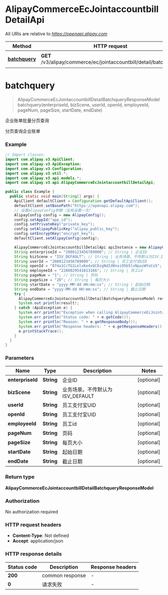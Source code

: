 # AlipayCommerceEcJointaccountbillDetailApi

All URIs are relative to *https://openapi.alipay.com*

| Method | HTTP request | Description |
|------------- | ------------- | -------------|
| [**batchquery**](AlipayCommerceEcJointaccountbillDetailApi.md#batchquery) | **GET** /v3/alipay/commerce/ec/jointaccountbill/detail/batchquery | 企业账单批量分页查询 |


<a name="batchquery"></a>
# **batchquery**
> AlipayCommerceEcJointaccountbillDetailBatchqueryResponseModel batchquery(enterpriseId, bizScene, userId, openId, employeeId, pageNum, pageSize, startDate, endDate)

企业账单批量分页查询

分页查询企业账单

### Example
```java
// Import classes:
import com.alipay.v3.ApiClient;
import com.alipay.v3.ApiException;
import com.alipay.v3.Configuration;
import com.alipay.v3.util.*;
import com.alipay.v3.api.models.*;
import com.alipay.v3.api.AlipayCommerceEcJointaccountbillDetailApi;

public class Example {
  public static void main(String[] args) {
    ApiClient defaultClient = Configuration.getDefaultApiClient();
    defaultClient.setBasePath("https://openapi.alipay.com");
    // 设置alipayConfig参数（全局设置一次）
    AlipayConfig config = new AlipayConfig();
    config.setAppId("app_id");
    config.setPrivateKey("private_key");
    config.setAlipayPublicKey("alipay_public_key");
    config.setEncryptKey("encrypt_key");
    defaultClient.setAlipayConfig(config);

    AlipayCommerceEcJointaccountbillDetailApi apiInstance = new AlipayCommerceEcJointaccountbillDetailApi(defaultClient);
    String enterpriseId = "2088123456789000"; // String | 企业ID
    String bizScene = "ISV_DEFAULT"; // String | 业务场景。不传默认为ISV_DEFAULT
    String userId = "2088123456789000"; // String | 员工支付宝UID
    String openId = "074a1CcTG1LelxKe4xQC0zgNdId0nxi95b5lsNpazWYoCo5"; // String | 员工支付宝UID
    String employeeId = "2288029541813166"; // String | 员工id
    String pageNum = "1"; // String | 页码
    String pageSize = "20"; // String | 每页大小
    String startDate = "yyyy-MM-dd HH:mm:ss"; // String | 起始日期
    String endDate = "yyyy-MM-dd HH:mm:ss"; // String | 截止日期
    try {
      AlipayCommerceEcJointaccountbillDetailBatchqueryResponseModel result = apiInstance.batchquery(enterpriseId, bizScene, userId, openId, employeeId, pageNum, pageSize, startDate, endDate);
      System.out.println(result);
    } catch (ApiException e) {
      System.err.println("Exception when calling AlipayCommerceEcJointaccountbillDetailApi#batchquery");
      System.err.println("Status code: " + e.getCode());
      System.err.println("Reason: " + e.getResponseBody());
      System.err.println("Response headers: " + e.getResponseHeaders());
      e.printStackTrace();
    }
  }
}
```

### Parameters

| Name | Type | Description  | Notes |
|------------- | ------------- | ------------- | -------------|
| **enterpriseId** | **String**| 企业ID | [optional] |
| **bizScene** | **String**| 业务场景。不传默认为ISV_DEFAULT | [optional] |
| **userId** | **String**| 员工支付宝UID | [optional] |
| **openId** | **String**| 员工支付宝UID | [optional] |
| **employeeId** | **String**| 员工id | [optional] |
| **pageNum** | **String**| 页码 | [optional] |
| **pageSize** | **String**| 每页大小 | [optional] |
| **startDate** | **String**| 起始日期 | [optional] |
| **endDate** | **String**| 截止日期 | [optional] |

### Return type

**AlipayCommerceEcJointaccountbillDetailBatchqueryResponseModel**

### Authorization

No authorization required

### HTTP request headers

 - **Content-Type**: Not defined
 - **Accept**: application/json

### HTTP response details
| Status code | Description | Response headers |
|-------------|-------------|------------------|
| **200** | common response |  -  |
| **0** | 请求失败 |  -  |

